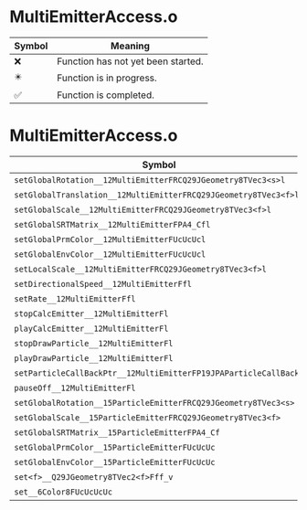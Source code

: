 # MultiEmitterAccess.o
| Symbol | Meaning 
| ------------- | ------------- 
| :x: | Function has not yet been started. 
| :eight_pointed_black_star: | Function is in progress. 
| :white_check_mark: | Function is completed. 


# MultiEmitterAccess.o
| Symbol | Decompiled? |
| ------------- | ------------- |
| `setGlobalRotation__12MultiEmitterFRCQ29JGeometry8TVec3<s>l` | :x: |
| `setGlobalTranslation__12MultiEmitterFRCQ29JGeometry8TVec3<f>l` | :x: |
| `setGlobalScale__12MultiEmitterFRCQ29JGeometry8TVec3<f>l` | :x: |
| `setGlobalSRTMatrix__12MultiEmitterFPA4_Cfl` | :x: |
| `setGlobalPrmColor__12MultiEmitterFUcUcUcl` | :x: |
| `setGlobalEnvColor__12MultiEmitterFUcUcUcl` | :x: |
| `setLocalScale__12MultiEmitterFRCQ29JGeometry8TVec3<f>l` | :x: |
| `setDirectionalSpeed__12MultiEmitterFfl` | :x: |
| `setRate__12MultiEmitterFfl` | :x: |
| `stopCalcEmitter__12MultiEmitterFl` | :x: |
| `playCalcEmitter__12MultiEmitterFl` | :x: |
| `stopDrawParticle__12MultiEmitterFl` | :x: |
| `playDrawParticle__12MultiEmitterFl` | :x: |
| `setParticleCallBackPtr__12MultiEmitterFP19JPAParticleCallBackl` | :x: |
| `pauseOff__12MultiEmitterFl` | :x: |
| `setGlobalRotation__15ParticleEmitterFRCQ29JGeometry8TVec3<s>` | :x: |
| `setGlobalScale__15ParticleEmitterFRCQ29JGeometry8TVec3<f>` | :x: |
| `setGlobalSRTMatrix__15ParticleEmitterFPA4_Cf` | :x: |
| `setGlobalPrmColor__15ParticleEmitterFUcUcUc` | :x: |
| `setGlobalEnvColor__15ParticleEmitterFUcUcUc` | :x: |
| `set<f>__Q29JGeometry8TVec2<f>Fff_v` | :x: |
| `set__6Color8FUcUcUcUc` | :x: |
